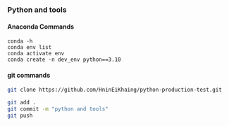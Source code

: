 ### Python and tools
#### Anaconda Commands
```bash'
conda -h
conda env list
conda activate env
conda create -n dev_env python==3.10

```
#### git commands

```bash
git clone https://github.com/HninEiKhaing/python-production-test.git

git add .
git commit -m "python and tools"
git push

```
